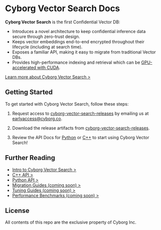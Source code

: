 # Cyborg Vector Search Docs

**Cyborg Vector Search** is the first Confidential Vector DB:

- Introduces a novel architecture to keep confidential inference data secure through zero-trust design.
- Keeps vector embeddings end-to-end encrypted throughout their lifecycle (including at search time).
- Exposes a familiar API, making it easy to migrate from traditional Vector DBs.
- Provides high-performance indexing and retrieval which can be [GPU-accelerated with CUDA](https://developer.nvidia.com/blog/bringing-confidentiality-to-vector-search-with-cyborg-and-nvidia-cuvs/).

[Learn more about Cyborg Vector Search >](general/)

## Getting Started

To get started with Cyborg Vector Search, follow these steps:

1. Request access to [cyborg-vector-search-releases](https://github.com/cyborginc/cyborg-vector-search-releases) by emailing us at [earlyaccess@cyborg.co](mailto:earlyaccess@cyborg.co?subject=Early%20Access%20Request%20-%20Cyborg%20Vector%20Search).

2. Download the release artifacts from [cyborg-vector-search-releases](https://github.com/cyborginc/cyborg-vector-search-releases).

3. Review the API Docs for [Python](python/) or [C++](cpp/) to start using Cyborg Vector Search!

## Further Reading

- [Intro to Cyborg Vector Search >](general/)
- [C++ API >](cpp/)
- [Python API >](python/)
- [Migration Guides (coming soon) >](migration-guides/)
- [Tuning Guides (coming soon) >](tuning-guides/)
- [Performance Benchmarks (coming soon) >](benchmarks/)

## License

All contents of this repo are the exclusive property of Cyborg Inc.
